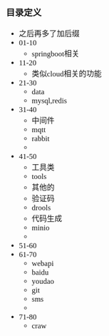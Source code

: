 <span  style="font-family: Simsun,serif; font-size: 17px; ">

### 目录定义

- 之后再多了加后缀
- 01-10
    - springboot相关
- 11-20
    - 类似cloud相关的功能
- 21-30
    - data
    - mysql,redis
- 31-40
    - 中间件
    - mqtt
    - rabbit
    -
- 41-50
    - 工具类
    - tools
    - 其他的
    - 验证码
    - drools
    - 代码生成
    - minio
    - 
- 51-60
- 61-70
    - webapi
    - baidu
    - youdao
    - git
    - sms
    - 
- 71-80
    - craw

</span>